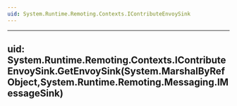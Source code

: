 ```yaml
---
uid: System.Runtime.Remoting.Contexts.IContributeEnvoySink
---
```


---
uid: System.Runtime.Remoting.Contexts.IContributeEnvoySink.GetEnvoySink(System.MarshalByRefObject,System.Runtime.Remoting.Messaging.IMessageSink)
---

